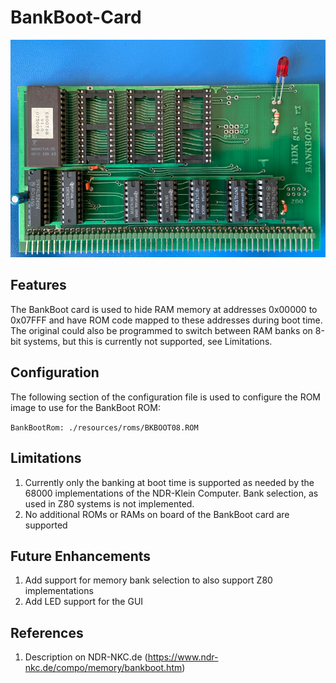 # BankBoot-Card

![Bankboot](./BANKBOOT.png)

## Features
The BankBoot card is used to hide RAM memory at addresses 0x00000 to 0x07FFF and have ROM code mapped to these addresses during boot time. The original could also be programmed to switch between RAM banks on 8-bit systems, but this is currently not supported, see Limitations.

## Configuration
The following section of the configuration file is used to configure the ROM image to use for the BankBoot ROM:

`BankBootRom: ./resources/roms/BKBOOT08.ROM`

## Limitations
1. Currently only the banking at boot time is supported as needed by the 68000 implementations of the NDR-Klein Computer. Bank selection, as used in Z80 systems is not implemented.
2. No additional ROMs or RAMs on board of the BankBoot card are supported

## Future Enhancements
1. Add support for memory bank selection to also support Z80 implementations
2. Add LED support for the GUI

## References

1. Description on NDR-NKC.de (https://www.ndr-nkc.de/compo/memory/bankboot.htm)
